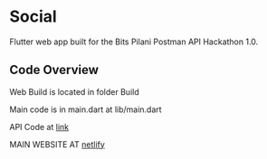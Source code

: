 # Social

Flutter web app built for the Bits Pilani Postman API Hackathon 1.0.

## Code Overview

Web Build is located in folder Build

Main code is in main.dart at lib/main.dart 

API Code at [link](https://github.com/Fir121/SocialAPI)


MAIN WEBSITE AT [netlify](https://thesocialnetwork.netlify.app/#/)
